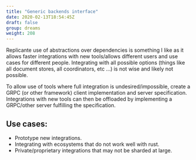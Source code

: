 ```yaml
---
title: "Generic backends interface"
date: 2020-02-13T18:54:45Z
draft: false
group: dreams
weight: 208
---
```


Replicante use of abstractions over dependencies is something I like as it allows faster
integrations with new tools/allows different users and use cases for different people.
Integrating with all possible options (things like all document stores, all coordinators, etc ...)
is not wise and likely not possible.

To allow use of tools where full integration is undesired/impossible,
create a GRPC (or other framework) client implementation and server specification.
Integrations with new tools can then be offloaded by implementing a GRPC/other server fulfilling the specification.


## Use cases:

  * Prototype new integrations.
  * Integrating with ecosystems that do not work well with rust.
  * Private/proprietary integrations that may not be sharded at large.
